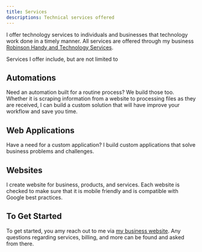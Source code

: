 ```yaml
---
title: Services
descriptions: Technical services offered
---
```


I offer technology services to individuals and businesses that technology work done 
in a timely manner. 
All services are offered through my business 
<a href="https://rhtservices.net/services" target="_blank">Robinson Handy and Technology Services</a>.

Services I offer include, but are not limited to

## Automations 

Need an automation built for a routine process? We build those too. Whether it is scraping information 
from a website to processing files as they are received, I can build a custom solution that 
will have improve your workflow and save you time.

## Web Applications 

Have a need for a custom application? I build custom applications that solve business problems and 
challenges. 

## Websites

I create website for business, products, and services. Each website is checked to make sure that it 
is mobile friendly and is compatible with Google best practices. 

## To Get Started

To get started, you amy reach out to me via 
<a href="https://rhtservices.net/services" target="_blank">my business website</a>. Any questions 
regarding services, billing, and more can be found and asked from there.
